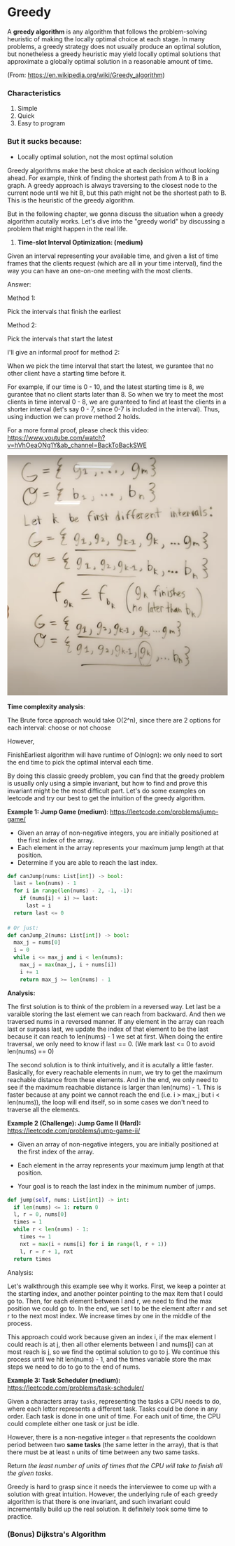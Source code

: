 # Greedy

A **greedy algorithm** is any algorithm that follows the problem-solving heuristic of making the locally optimal choice at each stage. In many problems, a greedy strategy does not usually produce an optimal solution, but nonetheless a greedy heuristic may yield locally optimal solutions that approximate a globally optimal solution in a reasonable amount of time.

(From: https://en.wikipedia.org/wiki/Greedy_algorithm)

### Characteristics

1. Simple
2. Quick
3. Easy to program

### But it sucks because:

- Locally optimal solution, not the most optimal solution



Greedy algorithms make the best choice at each decision without looking ahead. For example, think of finding the shortest path from A to B in a graph. A greedy approach is always traversing to the closest node to the current node until we hit B, but this path might not be the shortest path to B. This is the heuristic of the greedy algorithm.



But in the following chapter, we gonna discuss the situation when a greedy algorithm acutally works. Let's dive into the "greedy world" by discussing a problem that might happen in the real life.



1. **Time-slot Interval Optimization:  (medium)**

Given an interval representing your available time, and given a list of time frames that the clients request (which are all in your time interval), find the way you can have an one-on-one meeting with the most clients.



Answer:

Method 1:

Pick the intervals that finish the earliest



Method 2:

Pick the intervals that start the latest



I'll give an informal proof for method 2:

When we pick the time interval that start the latest, we gurantee that no other client have a starting time before it.

For example, if our time is 0 - 10, and the latest starting time is 8, we gurantee that no client starts later than 8. So when we try to meet the most clients in time interval 0 - 8, we are guranteed to find at least the clients in a shorter interval (let's say 0 - 7, since 0-7 is included in the interval). Thus, using induction we can prove method 2 holds.



For a more formal proof, please check this video: https://www.youtube.com/watch?v=hVhOeaONg1Y&ab_channel=BackToBackSWE

<img src="./images/Screen Shot 2020-09-25 at 12.22.12 AM.png" width="700">



**Time complexity analysis**:

The Brute force approach would take O(2^n), since there are 2 options for each interval: choose or not choose



However, 

FinishEarliest algorithm will have runtime of O(nlogn): we only need to sort the end time to pick the optimal interval each time.



By doing this classic greedy problem, you can find that the greedy problem is usually only using a simple invariant, but how to find and prove this invariant might be the most difficult part. Let's do some examples on leetcode and try our best to get the intuition of the greedy algorithm.



**Example 1: Jump Game (medium)**: https://leetcode.com/problems/jump-game/

- Given an array of non-negative integers, you are initially positioned at the first index of the array. 
- Each element in the array represents your maximum jump length at that position. 
- Determine if you are able to reach the last index.

```python
def canJump(nums: List[int]) -> bool:
  last = len(nums) - 1
  for i in range(len(nums) - 2, -1, -1):
    if (nums[i] + i) >= last:
      last = i
  return last <= 0

# Or just:
def canJump_2(nums: List[int]) -> bool:
  max_j = nums[0]
  i = 0
  while i <= max_j and i < len(nums):
    max_j = max(max_j, i + nums[i])
    i += 1
    return max_j >= len(nums) - 1
```

**Analysis:** 

The first solution is to think of the problem in a reversed way. Let last be a varaible storing the last element we can reach from backward. And then we traversed nums in a reversed manner. If any element in the array can reach last or surpass last, we update the index of that element to be the last because it can reach to len(nums) - 1 we set at first. When doing the entire traversal, we only need to know if last == 0. (We mark last <= 0 to avoid len(nums) == 0)



The second solution is to think intuitively, and it is acutally a little faster. Basically, for every reachable elements in num, we try to get the maximum reachable distance from these elements. And in the end, we only need to see if the maximum reachable distance is larger than len(nums) - 1. This is faster because at any point we cannot reach the end (i.e. i > max_j but i < len(nums)), the loop will end itself, so in some cases we don't need to traverse all the elements.



**Example 2 (Challenge): Jump Game II (Hard):** https://leetcode.com/problems/jump-game-ii/

- Given an array of non-negative integers, you are initially positioned at the first index of the array.

- Each element in the array represents your maximum jump length at that position.

- Your goal is to reach the last index in the minimum number of jumps.

```python
def jump(self, nums: List[int]) -> int:
  if len(nums) <= 1: return 0
  l, r = 0, nums[0]
  times = 1
  while r < len(nums) - 1:
    times += 1
    nxt = max(i + nums[i] for i in range(l, r + 1))
    l, r = r + 1, nxt
  return times
```

Analysis:

Let's walkthrough this example see why it works. First, we keep a pointer at the starting index, and another pointer pointing to the max item that l could go to. Then, for each element between l and r, we need to find the max position we could go to. In the end, we set l to be the element after r and set r to the next most index. We increase times by one in the middle of the process.



This approach could work because given an index i, if the max element l could reach is at j, then all other elements between l and nums[i] can at most reach is j, so we find the optimal solution to go to j. We continue this process until we hit len(nums) - 1, and the times variable store the max steps we need to do to go to the end of nums.



**Example 3: Task Scheduler (medium):** https://leetcode.com/problems/task-scheduler/

Given a characters array `tasks`, representing the tasks a CPU needs to do, where each letter represents a different task. Tasks could be done in any order. Each task is done in one unit of time. For each unit of time, the CPU could complete either one task or just be idle.

However, there is a non-negative integer `n` that represents the cooldown period between two **same tasks** (the same letter in the array), that is that there must be at least `n` units of time between any two same tasks.

Return *the least number of units of times that the CPU will take to finish all the given tasks*.



Greedy is hard to grasp since it needs the interviewee to come up with a solution with great intuition. However, the underlying rule of each greedy algorithm is that there is one invariant, and such invariant could incrementally build up the real solution. It definitely took some time to practice.



### (Bonus) Dijkstra's Algorithm













